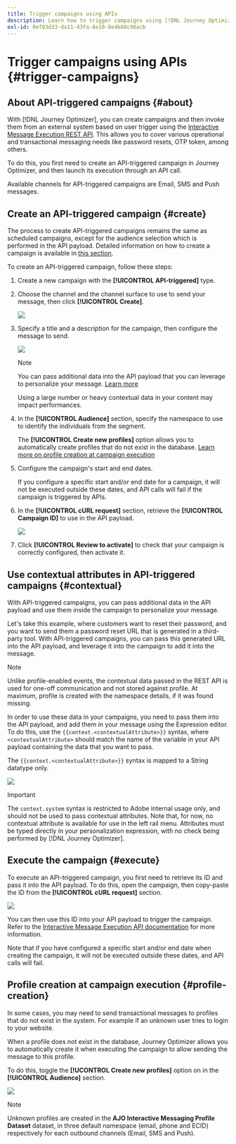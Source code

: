 ```yaml
---
title: Trigger campaigns using APIs
description: Learn how to trigger campaigns using [!DNL Journey Optimizer] APIs
exl-id: 0ef03d33-da11-43fa-8e10-8e4b80c90acb
---
```

# Trigger campaigns using APIs {#trigger-campaigns}

## About API-triggered campaigns {#about}

With [!DNL Journey Optimizer], you can create campaigns and then invoke them from an external system based on user trigger using the [Interactive Message Execution REST API](https://developer.adobe.com/journey-optimizer-apis/references/messaging/#tag/execution). This allows you to cover various operational and transactional messaging needs like password resets, OTP token, among others. 

To do this, you first need to create an API-triggered campaign in Journey Optimizer, and then launch its execution through an API call.

Available channels for API-triggered campaigns are Email, SMS and Push messages.

## Create an API-triggered campaign {#create}

The process to create API-triggered campaigns remains the same as scheduled campaigns, except for the audience selection which is performed in the API payload. Detailed information on how to create a campaign is available in [this section](create-campaign.md).

To create an API-triggered campaign, follow these steps:

1. Create a new campaign with the **[!UICONTROL API-triggered]** type.

1. Choose the channel and the channel surface to use to send your message, then click **[!UICONTROL Create]**.

    ![](assets/api-triggered-type.png)

1. Specify a title and a description for the campaign, then configure the message to send.

    ![](assets/api-triggered-properties.png)

    >[!NOTE]
    >
    >You can pass additional data into the API payload that you can leverage to personalize your message. [Learn more](#contextual)
    >
    >Using a large number or heavy contextual data in your content may impact performances.

1. In the **[!UICONTROL Audience]** section, specify the namespace to use to identify the individuals from the segment.

    The **[!UICONTROL Create new profiles]** option allows you to automatically create profiles that do not exist in the database. [Learn more on profile creation at campaign execution](#profile-creation)

1. Configure the campaign's start and end dates. 

    If you configure a specific start and/or end date for a campaign, it will not be executed outside these dates, and API calls will fail if the campaign is triggered by APIs.

1. In the **[!UICONTROL cURL request]** section, retrieve the **[!UICONTROL Campaign ID]** to use in the API payload.

    ![](assets/api-triggered-curl.png)

1. Click **[!UICONTROL Review to activate]** to check that your campaign is correctly configured, then activate it.

## Use contextual attributes in API-triggered campaigns {#contextual}

With API-triggered campaigns, you can pass additional data in the API payload and use them inside the campaign to personalize your message.

Let's take this example, where customers want to reset their password, and you want to send them a password reset URL that is generated in a third-party tool. With API-triggered campaigns, you can pass this generated URL into the API payload, and leverage it into the campaign to add it into the message.

>[!NOTE]
>
>Unlike profile-enabled events, the contextual data passed in the REST API is used for one-off communication and not stored against profile. At maximum, profile is created with the namespace details, if it was found missing.

In order to use these data in your campaigns, you need to pass them into the API payload, and add them in your message using the Expression editor. To do this, use the `{{context.<contextualAttribute>}}` syntax, where `<contextualAttribute>` should match the name of the variable in your API payload containing the data that you want to pass.

The `{{context.<contextualAttribute>}}` syntax is mapped to a String datatype only.

![](assets/api-triggered-context.png)

>[!IMPORTANT]
>
>The `context.system` syntax is restricted to Adobe internal usage only, and should not be used to pass contextual attributes.
Note that, for now, no contextual attribute is available for use in the left rail menu. Attributes must be typed directly in your personalization expression, with no check being performed by [!DNL Journey Optimizer].

## Execute the campaign {#execute}

To execute an API-triggered campaign, you first need to retrieve its ID and pass it into the API payload. To do this, open the campaign, then copy-paste the ID from the **[!UICONTROL cURL request]** section.

![](assets/api-triggered-id.png)

You can then use this ID into your API payload to trigger the campaign. Refer to the [Interactive Message Execution API documentation](https://developer.adobe.com/journey-optimizer-apis/references/messaging/#tag/execution) for more information.

Note that if you have configured a specific start and/or end date when creating the campaign, it will not be executed outside these dates, and API calls will fail.

## Profile creation at campaign execution {#profile-creation}

In some cases, you may need to send transactional messages to profiles that do not exist in the system. For example if an unknown user tries to login to your website.

When a profile does not exist in the database, Journey Optimizer allows you to automatically create it when executing the campaign to allow sending the message to this profile.

To do this, toggle the **[!UCONTROL Create new profiles]** option on in the **[!UICONTROL Audience]** section. 

![](assets/api-triggered-create-profile.png)

>[!NOTE]
>
>Unknown profiles are created in the **AJO Interactive Messaging Profile Dataset** dataset, in three default namespace (email, phone and ECID) respectively for each outbound channels (Email, SMS and Push).
